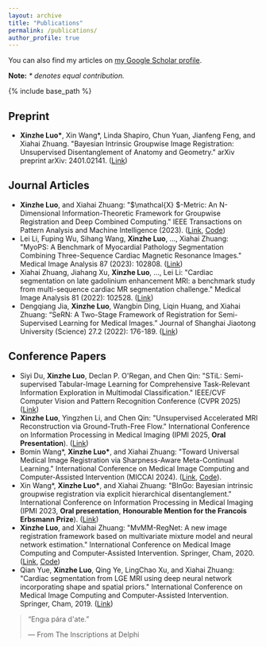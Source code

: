 ```yaml
---
layout: archive
title: "Publications"
permalink: /publications/
author_profile: true
---
```


 You can also find my articles on [my Google Scholar profile](https://scholar.google.co.uk/citations?user=l-oyIaAAAAAJ&hl=en).

**Note:** *\* denotes equal contribution.*

{% include base_path %}

## Preprint

* **Xinzhe Luo\***, Xin Wang\*, Linda Shapiro, Chun Yuan, Jianfeng Feng, and Xiahai Zhuang. "Bayesian Intrinsic Groupwise Image Registration: Unsupervised Disentanglement of Anatomy and Geometry." arXiv preprint arXiv: 2401.02141. ([Link](https://arxiv.org/abs/2401.02141))

## Journal Articles

- **Xinzhe Luo**, and Xiahai Zhuang: "$\mathcal{X} $-Metric: An N-Dimensional Information-Theoretic Framework for Groupwise Registration and Deep Combined Computing." IEEE Transactions on Pattern Analysis and Machine Intelligence (2023). ([Link](https://ieeexplore.ieee.org/abstract/document/9965747/), [Code](https://github.com/xzluo97/X-metric))
- Lei Li, Fuping Wu, Sihang Wang, **Xinzhe Luo**, …, Xiahai Zhuang: "MyoPS: A Benchmark of Myocardial Pathology Segmentation Combining Three-Sequence Cardiac Magnetic Resonance Images." Medical Image Analysis 87 (2023): 102808. ([Link](https://www.sciencedirect.com/science/article/abs/pii/S1361841523000695))
- Xiahai Zhuang, Jiahang Xu, **Xinzhe Luo**, …, Lei Li: "Cardiac segmentation on late gadolinium enhancement MRI: a benchmark study from multi-sequence cardiac MR segmentation challenge." Medical Image Analysis 81 (2022): 102528. ([Link](https://www.sciencedirect.com/science/article/pii/S136184152200175X))
- Dengqiang Jia, **Xinzhe Luo**, Wangbin Ding, Liqin Huang, and Xiahai Zhuang: “SeRN: A Two-Stage Framework of Registration for Semi-Supervised Learning for Medical Images.” Journal of Shanghai Jiaotong University (Science) 27.2 (2022): 176-189. ([Link](https://link.springer.com/article/10.1007/s12204-021-2383-4))

## Conference Papers

- Siyi Du, **Xinzhe Luo**, Declan P. O'Regan, and Chen Qin: "STiL: Semi-supervised Tabular-Image Learning for Comprehensive Task-Relevant Information Exploration in Multimodal Classification." IEEE/CVF Computer Vision and Pattern Recognition Conference (CVPR 2025) ([Link](https://arxiv.org/abs/2503.06277))
- **Xinzhe Luo**, Yingzhen Li, and Chen Qin: "Unsupervised Accelerated MRI Reconstruction via Ground-Truth-Free Flow." International Conference on Information Processing in Medical Imaging (IPMI 2025, **Oral Presentation**). ([Link](http://arxiv.org/abs/2502.17174))
- Bomin Wang*, **Xinzhe Luo\***, and Xiahai Zhuang: "Toward Universal Medical Image Registration via Sharpness-Aware Meta-Continual Learning." International Conference on Medical Image Computing and Computer-Assisted Intervention (MICCAI 2024). ([Link](http://arxiv.org/abs/2406.17575), [Code](https://github.com/xzluo97/Continual-Reg)).
- Xin Wang\*, **Xinzhe Luo\***, and Xiahai Zhuang: "BInGo: Bayesian intrinsic groupwise registration via explicit hierarchical disentanglement." International Conference on Information Processing in Medical Imaging (IPMI 2023, **Oral presentation**, **Honourable Mention for the Francois Erbsmann Prize**). ([Link](https://link.springer.com/chapter/10.1007/978-3-031-34048-2_25))
- **Xinzhe Luo**, and Xiahai Zhuang: "MvMM-RegNet: A new image registration framework based on multivariate mixture model and neural network estimation." International Conference on Medical Image Computing and Computer-Assisted Intervention. Springer, Cham, 2020. ([Link](https://link.springer.com/chapter/10.1007/978-3-030-59716-0_15), [Code](https://github.com/xzluo97/MvMM-RegNet))
- Qian Yue, **Xinzhe Luo**, Qing Ye, LingChao Xu, and Xiahai Zhuang: "Cardiac segmentation from LGE MRI using deep neural network incorporating shape and spatial priors." International Conference on Medical Image Computing and Computer-Assisted Intervention. Springer, Cham, 2019. ([Link](https://link.springer.com/chapter/10.1007/978-3-030-32245-8_62))



> “Engıa pára d'ate.”
>
> — From The Inscriptions at Delphi
